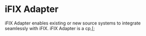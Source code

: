 # iFIX Adapter

iFIX Adapter enables existing or new source systems to integrate seamlessly with iFIX. iFIX Adapter is a cp,\[;

